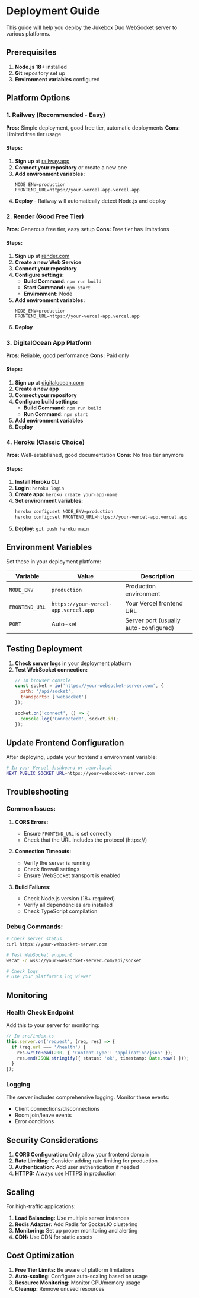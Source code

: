 # Deployment Guide

This guide will help you deploy the Jukebox Duo WebSocket server to various platforms.

## Prerequisites

1. **Node.js 18+** installed
2. **Git** repository set up
3. **Environment variables** configured

## Platform Options

### 1. Railway (Recommended - Easy)

**Pros:** Simple deployment, good free tier, automatic deployments
**Cons:** Limited free tier usage

#### Steps:
1. **Sign up** at [railway.app](https://railway.app)
2. **Connect your repository** or create a new one
3. **Add environment variables:**
   ```
   NODE_ENV=production
   FRONTEND_URL=https://your-vercel-app.vercel.app
   ```
4. **Deploy** - Railway will automatically detect Node.js and deploy

### 2. Render (Good Free Tier)

**Pros:** Generous free tier, easy setup
**Cons:** Free tier has limitations

#### Steps:
1. **Sign up** at [render.com](https://render.com)
2. **Create a new Web Service**
3. **Connect your repository**
4. **Configure settings:**
   - **Build Command:** `npm run build`
   - **Start Command:** `npm start`
   - **Environment:** Node
5. **Add environment variables:**
   ```
   NODE_ENV=production
   FRONTEND_URL=https://your-vercel-app.vercel.app
   ```
6. **Deploy**

### 3. DigitalOcean App Platform

**Pros:** Reliable, good performance
**Cons:** Paid only

#### Steps:
1. **Sign up** at [digitalocean.com](https://digitalocean.com)
2. **Create a new app**
3. **Connect your repository**
4. **Configure build settings:**
   - **Build Command:** `npm run build`
   - **Run Command:** `npm start`
5. **Add environment variables**
6. **Deploy**

### 4. Heroku (Classic Choice)

**Pros:** Well-established, good documentation
**Cons:** No free tier anymore

#### Steps:
1. **Install Heroku CLI**
2. **Login:** `heroku login`
3. **Create app:** `heroku create your-app-name`
4. **Set environment variables:**
   ```bash
   heroku config:set NODE_ENV=production
   heroku config:set FRONTEND_URL=https://your-vercel-app.vercel.app
   ```
5. **Deploy:** `git push heroku main`

## Environment Variables

Set these in your deployment platform:

| Variable | Value | Description |
|----------|-------|-------------|
| `NODE_ENV` | `production` | Production environment |
| `FRONTEND_URL` | `https://your-vercel-app.vercel.app` | Your Vercel frontend URL |
| `PORT` | Auto-set | Server port (usually auto-configured) |

## Testing Deployment

1. **Check server logs** in your deployment platform
2. **Test WebSocket connection:**
   ```javascript
   // In browser console
   const socket = io('https://your-websocket-server.com', {
     path: '/api/socket',
     transports: ['websocket']
   });
   
   socket.on('connect', () => {
     console.log('Connected!', socket.id);
   });
   ```

## Update Frontend Configuration

After deploying, update your frontend's environment variable:

```bash
# In your Vercel dashboard or .env.local
NEXT_PUBLIC_SOCKET_URL=https://your-websocket-server.com
```

## Troubleshooting

### Common Issues:

1. **CORS Errors:**
   - Ensure `FRONTEND_URL` is set correctly
   - Check that the URL includes the protocol (https://)

2. **Connection Timeouts:**
   - Verify the server is running
   - Check firewall settings
   - Ensure WebSocket transport is enabled

3. **Build Failures:**
   - Check Node.js version (18+ required)
   - Verify all dependencies are installed
   - Check TypeScript compilation

### Debug Commands:

```bash
# Check server status
curl https://your-websocket-server.com

# Test WebSocket endpoint
wscat -c wss://your-websocket-server.com/api/socket

# Check logs
# Use your platform's log viewer
```

## Monitoring

### Health Check Endpoint

Add this to your server for monitoring:

```typescript
// In src/index.ts
this.server.on('request', (req, res) => {
  if (req.url === '/health') {
    res.writeHead(200, { 'Content-Type': 'application/json' });
    res.end(JSON.stringify({ status: 'ok', timestamp: Date.now() }));
  }
});
```

### Logging

The server includes comprehensive logging. Monitor these events:
- Client connections/disconnections
- Room join/leave events
- Error conditions

## Security Considerations

1. **CORS Configuration:** Only allow your frontend domain
2. **Rate Limiting:** Consider adding rate limiting for production
3. **Authentication:** Add user authentication if needed
4. **HTTPS:** Always use HTTPS in production

## Scaling

For high-traffic applications:

1. **Load Balancing:** Use multiple server instances
2. **Redis Adapter:** Add Redis for Socket.IO clustering
3. **Monitoring:** Set up proper monitoring and alerting
4. **CDN:** Use CDN for static assets

## Cost Optimization

1. **Free Tier Limits:** Be aware of platform limitations
2. **Auto-scaling:** Configure auto-scaling based on usage
3. **Resource Monitoring:** Monitor CPU/memory usage
4. **Cleanup:** Remove unused resources 